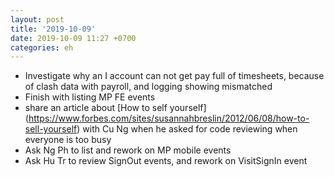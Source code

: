 ```yaml
---
layout: post
title: '2019-10-09'
date: 2019-10-09 11:27 +0700
categories: eh
---
```

- Investigate why an I account can not get pay full of timesheets, because of clash data with payroll, and logging showing mismatched
- Finish with listing MP FE events
- share an article about [How to self yourself] (https://www.forbes.com/sites/susannahbreslin/2012/06/08/how-to-sell-yourself) with Cu Ng when he asked for code reviewing when everyone is too busy
- Ask Ng Ph to list and rework on MP mobile events
- Ask Hu Tr to review SignOut events, and rework on VisitSignIn event

